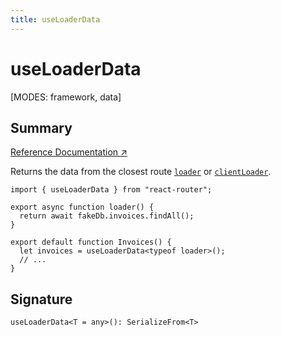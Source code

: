 ```yaml
---
title: useLoaderData
---
```


# useLoaderData

[MODES: framework, data]

## Summary

[Reference Documentation ↗](https://api.reactrouter.com/v7/https://api.reactrouter.com/v7/functions/react_router.useLoaderData.html)

Returns the data from the closest route
[`loader`](../../start/framework/route-module#loader) or
[`clientLoader`](../../start/framework/route-module#clientloader).

```tsx
import { useLoaderData } from "react-router";

export async function loader() {
  return await fakeDb.invoices.findAll();
}

export default function Invoices() {
  let invoices = useLoaderData<typeof loader>();
  // ...
}
```

## Signature

```tsx
useLoaderData<T = any>(): SerializeFrom<T>
```

